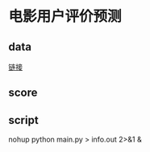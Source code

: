 # 电影用户评价预测
## data
[链接](https://god.yanxishe.com/79)
## score


## script
nohup python main.py > info.out 2>&1 &

